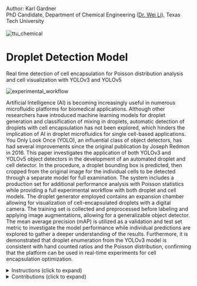 Author: Karl Gardner<br>PhD Candidate, Department of Chemical Engineering ([Dr. Wei Li](https://www.depts.ttu.edu/che/research/li-lab/)), Texas Tech University
<br><br>
![ttu_chemical](https://user-images.githubusercontent.com/91646805/154190573-53e361f6-7c60-4062-b56b-7cbd11d39fc4.jpg)

# Droplet Detection Model

Real time detection of cell encapsulation for Poisson distribution analysis and cell visualization with YOLOv3 and YOLOv5

![experimental_workflow](https://user-images.githubusercontent.com/91646805/148269422-758ea029-7165-4259-98b7-d89a26e66361.png)

Artificial Intelligence (AI) is becoming increasingly useful in numerous microfluidic platforms for biomedical applications. Although other researchers have introduced machine learning models for droplet generation and classification of mixing in droplets, automatic detection of droplets with cell encapsulation has not been explored, which hinders the implication of AI in droplet microfluidics for single cell-based applications.  You Only Look Once (YOLO), an influential class of object detectors, has had several improvements since the original publication by Joseph Redmon in 2016. This paper investigates the application of both YOLOv3 and YOLOv5 object detectors in the development of an automated droplet and cell detector. In the procedure, a droplet bounding box is predicted, then cropped from the original image for the individual cells to be detected through a separate model for full examination. The system includes a production set for additional performance analysis with Poisson statistics while providing a full experimental workflow with both droplet and cell models. The droplet generator employed contains an expansion chamber allowing for visualization of cell-encapsulated droplets with a digital camera. The training set is collected and preprocessed before labeling and applying image augmentations, allowing for a generalizable object detector. The mean average precision (mAP) is utilized as a validation and test set metric to investigate the model performance while individual predictions are explored to gather a deeper understanding of the results. Furthermore, it is demonstrated that droplet enumeration from the YOLOv3 model is consistent with hand counted ratios and the Poisson distribution, confirming that the platform can be used in real-time experiments for cell encapsulation optimization.

<details>
<summary>Instructions (click to expand)</summary>
<br>

1) First create a folder in your google drive account called droplet_classification (This step is important in order to keep the directories in check)
2) Use this link: https://drive.google.com/drive/folders/1Oo68HSdU-jzcBAEr0yeRuzuSxoprEP_D?usp=sharing to access the shared google drive folder
3) At the top there will be a dropdown arrow after the folder location (Shared with me > data_files): click on this dropdown arrow
4) Click on the "Add shortcut to Drive" button then navigate to inside your droplet_classification folder and click the blue "Add Shortcut" button.  This will add a shortcut to the shared google drive folder in your droplet_classification folder.
5) Open the yolov3 colab notebook from the colab badge provided, then click "Save a copy in Drive" under File > Save a copy in Drive.  Do the same for the provided yolov5 colab notebook.
6) This will save the two notebooks in the "Colab Notebooks" folder in your google drive.  Move these two notebooks to the droplet_classification folder and rename them yolov3.ipynb and yolov5.ipynb respectively in order for the directories to be correct.  The final droplet_classification folder should look like this:<img width="720" alt="image" src="https://user-images.githubusercontent.com/91646805/148874654-890a5d94-f9e9-4273-bcd8-318df44feca4.png">

7) Click the link here for the droplet model dataset: https://universe.roboflow.com/karl-gardner-kmk9u/pc3dropletdetection2/6 and you will see two datasets (No_Augmentation and final_dataset).  Start with the final_dataset and click on "Download" in the upper right corner.  Then, click "Sign in with Github" and follow the prompts to allow roboflow to sign in with github.  Or you may create a different account with roboflow.  Then, the download link will bring you to a pop up that says Export.  For the "Format" click on the YOLO v5 PyTorch and "show download code" on the bottom.  You will then see a link that you can use to enter in the colab notebook.  The final page should look like this but with your own link under the red stripe: <img width="925" alt="image" src="https://user-images.githubusercontent.com/91646805/149068681-5d5529b4-7d6f-41f5-8710-98f04c780654.png"> Then copy this link into the section of both notebooks (yolov3.ipynb and yolov5.ipynb) that says "Curl droplet data from roboflow > Data with Augmentation for Training > [ROBOFLOW-API-KEY]": ![image](https://user-images.githubusercontent.com/91646805/151044698-1d03e6c8-7d2b-401c-b632-b00d1fbe6821.png)  Copy your download link inside of the double quaotations as in the red box in the image provided.

8) Repeat step 7 for the droplet dataset with no augmentations (No_Augmentation): ![image](https://user-images.githubusercontent.com/91646805/151045660-a4fb9e26-a108-4369-aba9-63be2bb9efc1.png)

9) Repeat steps 7 and 8 with the cell dataset in the link provided: https://universe.roboflow.com/karl-gardner-kmk9u/cropped_drops2/1.  This dataset only needs to be copied into the yolov3.ipynb notebook since it is not used in the yolov5.ipynb notebook.
10) You can now use both notebooks to perform more testing or contribute to the project.  You can find the code written for many of the figures in the final paper: DOI Website
</details>

<details>
<summary>Contributions (click to expand)</summary>
<br>
* **Publication Authors:**<br>Karl Gardner, Md Mezbah Uddin, Linh Tran, Thanh Pham, Siva Vanapalli, and Wei Li<br><br>
### Publication Acknowledgements:
<br>WL acknowledge support from National Science Foundation (CBET, Grant No. 1935792) and National Institute of Health (IMAT, Grant No. 1R21CA240185-01).
</details>
